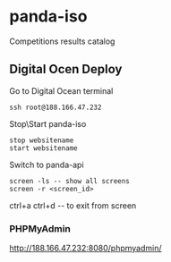 # panda-iso
Competitions results catalog

## Digital Ocen Deploy

Go to Digital Ocean terminal
```
ssh root@188.166.47.232
```

Stop\Start panda-iso
```
stop websitename
start websitename
```

Switch to panda-api
```
screen -ls -- show all screens
screen -r <screen_id>
```
ctrl+a ctrl+d -- to exit from screen

### PHPMyAdmin
http://188.166.47.232:8080/phpmyadmin/
